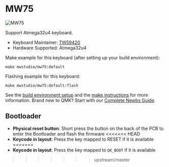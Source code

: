 # MW75

![MW75](https://i.imgur.com/TdVxYNE.jpg?2)

Support Atmega32u4 keyboard.

* Keyboard Maintainer: [TW59420](https://github.com/TW59420)
* Hardware Supported: Atmega32u4

Make example for this keyboard (after setting up your build environment):

    make mwstudio/mw75:default 

Flashing example for this keyboard:

    make mwstudio/mw75:default:flash

See the [build environment setup](https://docs.qmk.fm/#/getting_started_build_tools) and the [make instructions](https://docs.qmk.fm/#/getting_started_make_guide) for more information. Brand new to QMK? Start with our [Complete Newbs Guide](https://docs.qmk.fm/#/newbs).

## Bootloader
* **Physical reset button**: Short press the button on the back of the PCB to enter the Bootloader and flash the firmware
<<<<<<< HEAD
* **Keycode in layout**: Press the key mapped to RESET if it is available
=======
* **Keycode in layout**: Press the key mapped to `QK_BOOT` if it is available
>>>>>>> upstream/master
